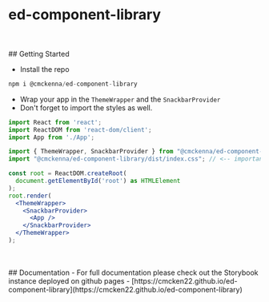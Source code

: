 # ed-component-library

<br />
<br />
## Getting Started

- Install the repo

```js
npm i @cmckenna/ed-component-library
```

- Wrap your app in the `ThemeWrapper` and the `SnackbarProvider`
- Don't forget to import the styles as well.

```jsx
import React from 'react';
import ReactDOM from 'react-dom/client';
import App from './App';

import { ThemeWrapper, SnackbarProvider } from "@cmckenna/ed-component-library";
import "@cmckenna/ed-component-library/dist/index.css"; // <-- important to load css for fonts

const root = ReactDOM.createRoot(
  document.getElementById('root') as HTMLElement
);
root.render(
  <ThemeWrapper>
    <SnackbarProvider>
      <App />
    </SnackbarProvider>
  </ThemeWrapper>
);
```

<br/>
<br/>
## Documentation
- For full documentation please check out the Storybook instance deployed on github pages
- [https://cmcken22.github.io/ed-component-library](https://cmcken22.github.io/ed-component-library)
